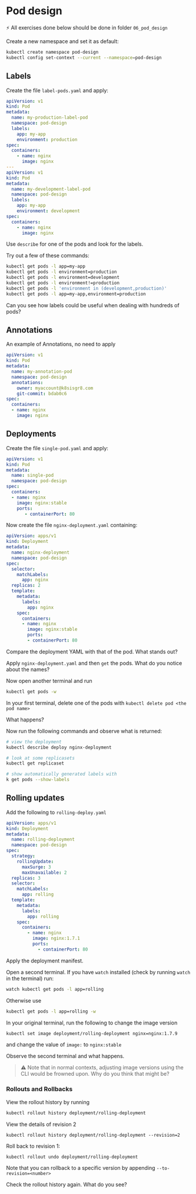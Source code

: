 # Pod design

⚡️ All exercises done below should be done in folder `06_pod_design`

Create a new namespace and set it as default:

```sh
kubectl create namespace pod-design
kubectl config set-context --current --namespace=pod-design
```

## Labels

Create the file `label-pods.yaml` and apply:

```yaml
apiVersion: v1
kind: Pod
metadata:
  name: my-production-label-pod
  namespace: pod-design
  labels:
    app: my-app
    environment: production
spec:
  containers:
    - name: nginx
      image: nginx
---
apiVersion: v1
kind: Pod
metadata:
  name: my-development-label-pod
  namespace: pod-design
  labels:
    app: my-app
    environment: development
spec:
  containers:
    - name: nginx
      image: nginx
```

Use `describe` for one of the pods and look for the labels.

Try out a few of these commands:

```sh
kubectl get pods -l app=my-app
kubectl get pods -l environment=production
kubectl get pods -l environment=development
kubectl get pods -l environment!=production
kubectl get pods -l 'environment in (development,production)'
kubectl get pods -l app=my-app,environment=production
```

Can you see how labels could be useful when dealing with hundreds of pods? 

## Annotations

An example of Annotations, no need to apply

```yaml
apiVersion: v1
kind: Pod
metadata:
  name: my-annotation-pod
  namespace: pod-design
  annotations:
    owner: myaccount@k8sisgr8.com
    git-commit: bdab0c6
spec:
  containers:
  - name: nginx
    image: nginx
```

## Deployments 

Create the file `single-pod.yaml` and apply:

```yaml
apiVersion: v1
kind: Pod
metadata:
  name: single-pod
  namespace: pod-design
spec:
  containers:
  - name: nginx
    image: nginx:stable
    ports:
       - containerPort: 80
```

Now create the file `nginx-deployment.yaml` containing:

```yaml
apiVersion: apps/v1
kind: Deployment
metadata:
  name: nginx-deployment
  namespace: pod-design
spec:
  selector:
    matchLabels:
      app: nginx
  replicas: 2
  template:
    metadata:
      labels:
        app: nginx
    spec:
      containers:
      - name: nginx
        image: nginx:stable
        ports:
        - containerPort: 80
```

Compare the deployment YAML with that of the pod.  What stands out?

Apply `nginx-deployment.yaml` and then `get` the pods.  What do you notice about the names?

Now open another terminal and run 

```sh
kubectl get pods -w
```

In your first terminal, delete one of the pods with `kubectl delete pod <the pod name>`

What happens?

Now run the following commands and observe what is returned:

```sh
# view the deployment
kubectl describe deploy nginx-deployment

# look at some replicasets
kubectl get replicaset

# show automatically generated labels with
k get pods --show-labels
```

## Rolling updates

Add the following to `rolling-deploy.yaml`

```yaml
apiVersion: apps/v1
kind: Deployment
metadata:
  name: rolling-deployment
  namespace: pod-design
spec:
  strategy:
    rollingUpdate:
      maxSurge: 3
      maxUnavailable: 2
  replicas: 3
  selector:
    matchLabels:
      app: rolling
  template:
    metadata:
      labels:
        app: rolling
    spec:
      containers:
        - name: nginx
          image: nginx:1.7.1
          ports:
            - containerPort: 80
```

Apply the deployment manifest.

Open a second terminal.  If you have `watch` installed (check by running `watch` in the terminal) run:

```sh
watch kubectl get pods -l app=rolling
```

Otherwise use

```sh
kubectl get pods -l app=rolling -w
```

In your original terminal, run the following to change the image version

```sh
kubectl set image deployment/rolling-deployment nginx=nginx:1.7.9
```

and change the value of `image:` to `nginx:stable` 

Observe the second terminal and what happens.

> ⚠️ Note that in normal contexts, adjusting image versions using the CLI would be frowned upon.  Why do you think that might be?

### Rollouts and Rollbacks

View the rollout history by running

```sh
kubectl rollout history deployment/rolling-deployment
```

View the details of revision 2
```
kubectl rollout history deployment/rolling-deployment --revision=2
```

Roll back to revision 1:

```sh
kubectl rollout undo deployment/rolling-deployment
```

Note that you can rollback to a specific version by appending `--to-revision=<number>`

Check the rollout history again.  What do you see?

